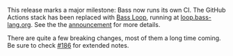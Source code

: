 This release marks a major milestone: Bass now runs its own CI. The GitHub
Actions stack has been replaced with [Bass Loop], running at
[loop.bass-lang.org](https://loop.bass-lang.org). See the the [announcement]
for more details.

There are quite a few breaking changes, most of them a long time coming. Be
sure to check [#186] for extended notes.

[Bass Loop]: https://github.com/vito/bass-loop
[announcement]: https://github.com/vito/bass-loop/discussions/1
[#186]: https://github.com/vito/bass/pull/186
